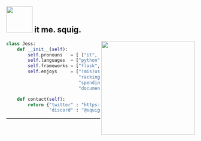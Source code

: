 ## <img src="https://media3.giphy.com/media/3ov9k0Ziq50EoOuWRi/giphy.gif" width="70"> it me. squig.
<img align='right' src="https://media2.giphy.com/media/jOsoGmmWGSloPU8fMH/giphy.gif" width="250">

```python
class Jess:
    def __init__(self):
        self.pronouns   = [ ["it", "its"], ["she", "her"] ]
        self.languages  = ["python", "sql"]
        self.frameworks = ["flask", "sqlalchemy", "nextcord"]
        self.enjoys     = ["(mis)using web APIs",
                           "racking my brain over weird bugs",
                           "spending hrs automating a minute-long task",
                           "documenting the stuff nobody else wants to document"]

    def contact(self):
        return {"twitter" : "https://twitter.com/an_irl_squig/",
                "discord" : "@squig"}
```
---
